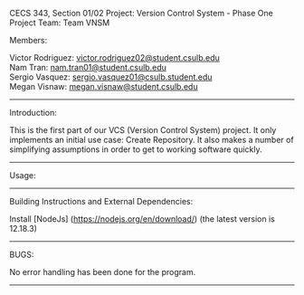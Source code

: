 CECS 343, Section 01/02
Project: Version Control System - Phase One
Project Team: Team VNSM

Members:  

Victor Rodriguez: victor.rodriguez02@student.csulb.edu  
Nam Tran: nam.tran01@student.csulb.edu  
Sergio Vasquez: sergio.vasquez01@csulb.student.edu  
Megan Visnaw: megan.visnaw@student.csulb.edu

--------------------------------------------------------------------------------

Introduction:

This is the first part of our VCS (Version Control System) project. It only
implements an initial use case: Create Repository. It also makes a number of
simplifying assumptions in order to get to working software quickly.

--------------------------------------------------------------------------------

Usage:

--------------------------------------------------------------------------------

Building Instructions and External Dependencies:

Install [NodeJs] (https://nodejs.org/en/download/) (the latest version is 12.18.3)



--------------------------------------------------------------------------------

BUGS:

No error handling has been done for the program.

--------------------------------------------------------------------------------
